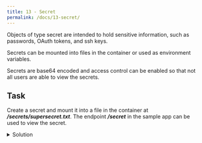 ```yaml
---
title: 13 - Secret
permalink: /docs/13-secret/
---
```


Objects of type secret are intended to hold sensitive information, such as passwords, OAuth tokens, and ssh keys.

Secrets can be mounted into files in the container or used as environment variables.

Secrets are base64 encoded and access control can be enabled so that not all users are able to view the secrets.


## Task

Create a secret and mount it into a file in the container at ***/secrets/supersecret.txt***. The endpoint ***/secret*** in the sample app can be used to view the secret.

<details>
  <summary>Solution</summary>
  <div markdown="1">

### Solution, Creating the secret from a file

```bash
kubectl create secret generic mysecret --from-file=./supersecret.txt
```

### Solution, Mounting the secret into a file in the container

```yaml
apiVersion: v1
kind: Pod
metadata:
  name: mypod
spec:
  containers:
  - name: mypod
    image: redis
    volumeMounts:
    - name: supersecret
      mountPath: "/secrets/supersecret.txt"
      readOnly: true
  volumes:
  - name: supersecret
    secret:
      secretName: mysecret
```

</details>
